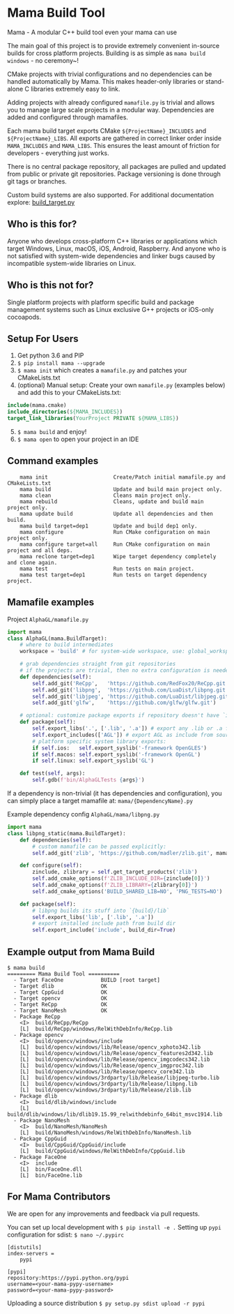 # Mama Build Tool
Mama - A modular C++ build tool even your mama can use

The main goal of this project is to provide extremely convenient in-source builds
for cross platform projects. Building is as simple as `mama build windows` - no ceremony~!

CMake projects with trivial configurations and no dependencies can be handled
automatically by Mama. This makes header-only libraries or stand-alone C libraries
extremely easy to link.

Adding projects with already configured `mamafile.py` is trivial and allows you to manage
large scale projects in a modular way. Dependencies are added and configured through mamafiles.

Each mama build target exports CMake `${ProjectName}_INCLUDES` and `${ProjectName}_LIBS`. All exports
are gathered in correct linker order inside `MAMA_INCLUDES` and `MAMA_LIBS`. This ensures the least
amount of friction for developers - everything just works.

There is no central package repository, all packages are pulled and updated from public or 
private git repositories. Package versioning is done through git tags or branches.

Custom build systems are also supported. For additional documentation explore: [build_target.py](mama/build_target.py)


## Who is this for?
Anyone who develops cross-platform C++ libraries or applications which
target Windows, Linux, macOS, iOS, Android, Raspberry.
And anyone who is not satisfied with system-wide dependencies and linker
bugs caused by incompatible system-wide libraries on Linux.


## Who is this not for?
Single platform projects with platform specific build and package management systems
such as Linux exclusive G++ projects or iOS-only cocoapods.


## Setup For Users
1. Get python 3.6 and PIP
2. `$ pip install mama --upgrade`
3. `$ mama init` which creates a `mamafile.py` and patches your CMakeLists.txt
4. (optional) Manual setup: Create your own `mamafile.py` (examples below) and add this to your CMakeLists.txt:
```cmake
include(mama.cmake)
include_directories(${MAMA_INCLUDES})
target_link_libraries(YourProject PRIVATE ${MAMA_LIBS})
```
5. `$ mama build` and enjoy!
6. `$ mama open` to open your project in an IDE


## Command examples
```
    mama init                     Create/Patch initial mamafile.py and CMakeLists.txt
    mama build                    Update and build main project only.
    mama clean                    Cleans main project only.
    mama rebuild                  Cleans, update and build main project only.
    mama update build             Update all dependencies and then build.
    mama build target=dep1        Update and build dep1 only.
    mama configure                Run CMake configuration on main project only.
    mama configure target=all     Run CMake configuration on main project and all deps.
    mama reclone target=dep1      Wipe target dependency completely and clone again.
    mama test                     Run tests on main project.
    mama test target=dep1         Run tests on target dependency project.
```


## Mamafile examples

Project `AlphaGL/mamafile.py`
```py
import mama
class AlphaGL(mama.BuildTarget):
    # where to build intermediates
    workspace = 'build' # for system-wide workspace, use: global_workspace = 'mycompany'

    # grab dependencies straight from git repositories
    # if the projects are trivial, then no extra configuration is needed
    def dependencies(self):
        self.add_git('ReCpp',   'https://github.com/RedFox20/ReCpp.git', branch='master')
        self.add_git('libpng',  'https://github.com/LuaDist/libpng.git')
        self.add_git('libjpeg', 'https://github.com/LuaDist/libjpeg.git')
        self.add_git('glfw',    'https://github.com/glfw/glfw.git')

    # optional: customize package exports if repository doesn't have `include` or `src`
    def package(self):
        self.export_libs('.', ['.lib', '.a']) # export any .lib or .a from build folder
        self.export_includes(['AGL']) # export AGL as include from source folder
        # platform specific system library exports:
        if self.ios:   self.export_syslib('-framework OpenGLES')
        if self.macos: self.export_syslib('-framework OpenGL')
        if self.linux: self.export_syslib('GL')

    def test(self, args):
        self.gdb(f'bin/AlphaGLTests {args}')
```

If a dependency is non-trivial (it has dependencies and configuration),
you can simply place a target mamafile at: `mama/{DependencyName}.py`

Example dependency config `AlphaGL/mama/libpng.py`
```py
import mama
class libpng_static(mama.BuildTarget):
    def dependencies(self):
        # custom mamafile can be passed explicitly:
        self.add_git('zlib', 'https://github.com/madler/zlib.git', mamafile='zlib.py')

    def configure(self):
        zinclude, zlibrary = self.get_target_products('zlib')
        self.add_cmake_options(f'ZLIB_INCLUDE_DIR={zinclude[0]}')
        self.add_cmake_options(f'ZLIB_LIBRARY={zlibrary[0]}')
        self.add_cmake_options('BUILD_SHARED_LIB=NO', 'PNG_TESTS=NO')

    def package(self):
        # libpng builds its stuff into `{build}/lib`
        self.export_libs('lib', ['.lib', '.a'])
        # export installed include path from build dir
        self.export_include('include', build_dir=True)
```

## Example output from Mama Build
```
$ mama build
========= Mama Build Tool ==========
  - Target FaceOne            BUILD [root target]
  - Target dlib               OK
  - Target CppGuid            OK
  - Target opencv             OK
  - Target ReCpp              OK
  - Target NanoMesh           OK
  - Package ReCpp
    <I>  build/ReCpp/ReCpp
    [L]  build/ReCpp/windows/RelWithDebInfo/ReCpp.lib
  - Package opencv
    <I>  build/opencv/windows/include
    [L]  build/opencv/windows/lib/Release/opencv_xphoto342.lib
    [L]  build/opencv/windows/lib/Release/opencv_features2d342.lib
    [L]  build/opencv/windows/lib/Release/opencv_imgcodecs342.lib
    [L]  build/opencv/windows/lib/Release/opencv_imgproc342.lib
    [L]  build/opencv/windows/lib/Release/opencv_core342.lib
    [L]  build/opencv/windows/3rdparty/lib/Release/libjpeg-turbo.lib
    [L]  build/opencv/windows/3rdparty/lib/Release/libpng.lib
    [L]  build/opencv/windows/3rdparty/lib/Release/zlib.lib
  - Package dlib
    <I>  build/dlib/windows/include
    [L]  build/dlib/windows/lib/dlib19.15.99_relwithdebinfo_64bit_msvc1914.lib
  - Package NanoMesh
    <I>  build/NanoMesh/NanoMesh
    [L]  build/NanoMesh/windows/RelWithDebInfo/NanoMesh.lib
  - Package CppGuid
    <I>  build/CppGuid/CppGuid/include
    [L]  build/CppGuid/windows/RelWithDebInfo/CppGuid.lib
  - Package FaceOne
    <I>  include
    [L]  bin/FaceOne.dll
    [L]  bin/FaceOne.lib
```


## For Mama Contributors
We are open for any improvements and feedback via pull requests.

You can set up local development with `$ pip install -e .`
Setting up `pypi` configuration for sdist: `$ nano ~/.pypirc`
```
[distutils]
index-servers =
    pypi

[pypi]
repository:https://pypi.python.org/pypi
username=<your-mama-pypy-username>
password=<your-mama-pypy-password>
```
Uploading a source distribution `$ py setup.py sdist upload -r pypi`
